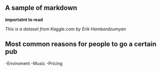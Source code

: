## A sample of markdown

**importatnt to read**

*This is a dataset from Kaggle.com by Erik Hambardzumyan*

## Most common reasons for people to go a certain pub

-Enviroment
-Music
-Pricing


